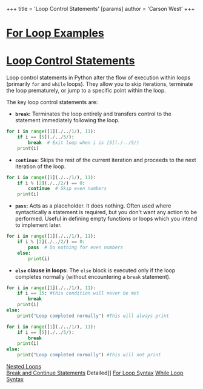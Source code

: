 +++
 title = 'Loop Control Statements'
[params]
	author = 'Carson West'
+++
# [For Loop Examples](./../for-loop-examples/)
# [Loop Control Statements](./../loop-control-statements/) 
Loop control statements in Python alter the flow of execution within loops (primarily `for` and `while` loops).  They allow you to skip iterations, terminate the loop prematurely, or jump to a specific point within the loop.

The key loop control statements are:

* **`break`:** Terminates the loop entirely and transfers control to the statement immediately following the loop.

```python
for i in range([1](./../1/), 11):
    if i == [5](./../5/):
        break  # Exit loop when i is [5](./../5/)
    print(i) 
```

* **`continue`:** Skips the rest of the current iteration and proceeds to the next iteration of the loop.

```python
for i in range([1](./../1/), 11):
    if i % [2](./../2/) == 0:
        continue  # Skip even numbers
    print(i)
```

* **`pass`:** Acts as a placeholder. It does nothing.  Often used where syntactically a statement is required, but you don't want any action to be performed.  Useful in defining empty functions or loops which you intend to implement later.

```python
for i in range([1](./../1/), 11):
    if i % [2](./../2/) == 0:
        pass  # Do nothing for even numbers
    else:
        print(i)
```

* **`else` clause in loops:** The `else` block is executed only if the loop completes normally (without encountering a `break` statement).

```python
for i in range([1](./../1/), 11):
    if i == 15: #this condition will never be met
        break
    print(i)
else:
    print("Loop completed normally") #This will always print

for i in range([1](./../1/), 11):
    if i == [5](./../5/):
        break
    print(i)
else:
    print("Loop completed normally") #This will not print

```

[Nested Loops](./../nested-loops/)  
[Break and Continue Statements](./../break-and-continue-statements/) Detailed]]
[For Loop Syntax](./../for-loop-syntax/)
[While Loop Syntax](./../while-loop-syntax/)

